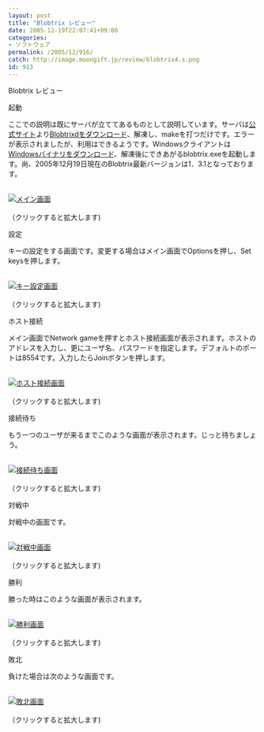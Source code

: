 ```yaml
---
layout: post
title: "Blobtrix レビュー"
date: 2005-12-19T22:07:41+09:00
categories:
- ソフトウェア
permalink: /2005/12/916/
catch: http://image.moongift.jp/review/blobtrix4.s.png
id: 913
---
```

Blobtrix レビュー  
<!--more-->

起動

  

ここでの説明は既にサーバが立ててあるものとして説明しています。サーバは[公式サイト](http://sepal.us/~blobtrix/index.php?lang=EN)より[Blobtrixdをダウンロード](http://sepal.us/~blobtrix/index.php?page=mirror&file=blobtrixd-1.3.1.tar.gz)、解凍し、makeを打つだけです。エラーが表示されましたが、利用はできるようです。Windowsクライアントは[Windowsバイナリをダウンロード](http://sepal.us/~blobtrix/index.php?page=mirror&file=blobtrix-1.3.1.zip)、解凍後にできあがるblobtrix.exeを起動します。尚、2005年12月19日現在のBlobtrix最新バージョンは1．3.1となっております。

  

[  
 ![メイン画面](http://image.moongift.jp/review/blobtrix1.s.png "メイン画面")  
](http://www.moongift.jp/media/review/blobtrix1.png)  
（クリックすると拡大します)

  

設定

  

キーの設定をする画面です。変更する場合はメイン画面でOptionsを押し、Set keysを押します。

  

[  
 ![キー設定画面](http://image.moongift.jp/review/blobtrix3.s.png "キー設定画面")  
](http://www.moongift.jp/media/review/blobtrix3.png)  
（クリックすると拡大します)

  

ホスト接続

  

メイン画面でNetwork gameを押すとホスト接続画面が表示されます。ホストのアドレスを入力し、更にユーザ名、パスワードを指定します。デフォルトのポートは8554です。入力したらJoinボタンを押します。

  

[  
 ![ホスト接続画面](http://image.moongift.jp/review/blobtrix2.s.png "ホスト接続画面")  
](http://www.moongift.jp/media/review/blobtrix2.png)  
（クリックすると拡大します)

  

接続待ち

  

もう一つのユーザが来るまでこのような画面が表示されます。じっと待ちましょう。

  

[  
 ![接続待ち画面](http://image.moongift.jp/review/blobtrix4.s.png "接続待ち画面")  
](http://www.moongift.jp/media/review/blobtrix4.png)  
（クリックすると拡大します)

  

対戦中

  

対戦中の画面です。

  

[  
 ![対戦中画面](http://image.moongift.jp/review/blobtrix5.s.png "対戦中画面")  
](http://www.moongift.jp/media/review/blobtrix5.png)  
（クリックすると拡大します)

  

勝利

  

勝った時はこのような画面が表示されます。

  

[  
 ![勝利画面](http://image.moongift.jp/review/blobtrix6.s.png "勝利画面")  
](http://www.moongift.jp/media/review/blobtrix6.png)  
（クリックすると拡大します)

  

敗北

  

負けた場合は次のような画面です。

  

[  
 ![敗北画面](http://image.moongift.jp/review/blobtrix7.s.png "敗北画面")  
](http://www.moongift.jp/media/review/blobtrix7.png)  
（クリックすると拡大します)

